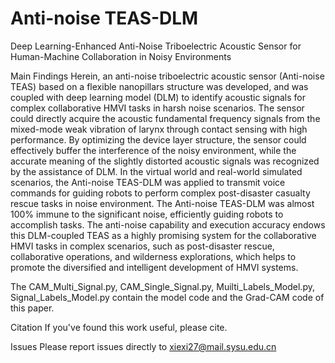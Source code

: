 # Anti-noise TEAS-DLM
Deep Learning-Enhanced Anti-Noise Triboelectric Acoustic Sensor for Human-Machine Collaboration in Noisy Environments 

Main Findings
Herein, an anti-noise triboelectric acoustic sensor (Anti-noise TEAS) based on a flexible nanopillars structure was developed, and was coupled with deep learning model (DLM) to identify acoustic signals for complex collaborative HMVI tasks in harsh noise scenarios. The sensor could directly acquire the acoustic fundamental frequency signals from the mixed-mode weak vibration of larynx through contact sensing with high performance. By optimizing the device layer structure, the sensor could effectively buffer the interference of the noisy environment, while the accurate meaning of the slightly distorted acoustic signals was recognized by the assistance of DLM. In the virtual world and real-world simulated scenarios, the Anti-noise TEAS-DLM was applied to transmit voice commands for guiding robots to perform complex post-disaster casualty rescue tasks in noise environment. The Anti-noise TEAS-DLM was almost 100% immune to the significant noise, efficiently guiding robots to accomplish tasks. The anti-noise capability and execution accuracy endows this DLM-coupled TEAS as a highly promising system for the collaborative HMVI tasks in complex scenarios, such as post-disaster rescue, collaborative operations, and wilderness explorations, which helps to promote the diversified and intelligent development of HMVI systems. 

The CAM_Multi_Signal.py, CAM_Single_Signal.py, Muilti_Labels_Model.py, Signal_Labels_Model.py contain the model code and the Grad-CAM code of this paper.

Citation
If you've found this work useful, please cite.

Issues
Please report issues directly to xiexi27@mail.sysu.edu.cn
